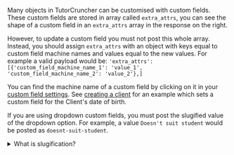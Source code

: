 Many objects in TutorCruncher can be customised with custom fields.
These custom fields are stored in array called `extra_attrs`, you can see the shape of a custom field in an 
`extra_attrs` array in the response on the right. 

However, to update a custom field you must not post this whole array. Instead, you should assign 
`extra_attrs` with an object with keys equal to custom field machine names and values equal to the new values. For 
example a valid payload would be:
`'extra_attrs': [{'custom_field_machine_name_1': 'value_1', 'custom_field_machine_name_2': 'value_2'},]`

You can find the machine name of a custom field by clicking on it in your 
[custom field settings](https://secure.tutorcruncher.com/setup/attrs/). See [creating a client](#3-create-a-client)
 for an example which sets a custom field for the Client's date of birth.

If you are using dropdown custom fields, you must post the slugified value of the dropdown option. 
For example, a value `Doesn't suit student` would be posted as `doesnt-suit-student`.

<details>
<summary>
  What is slugification?
</summary>

When you convert spaces or repeated dashes to single dashes. Remove characters that aren't alphanumerics, underscores, or hyphens. Convert to lowercase. Also strip leading and trailing whitespace, dashes, and underscores.

</details>


